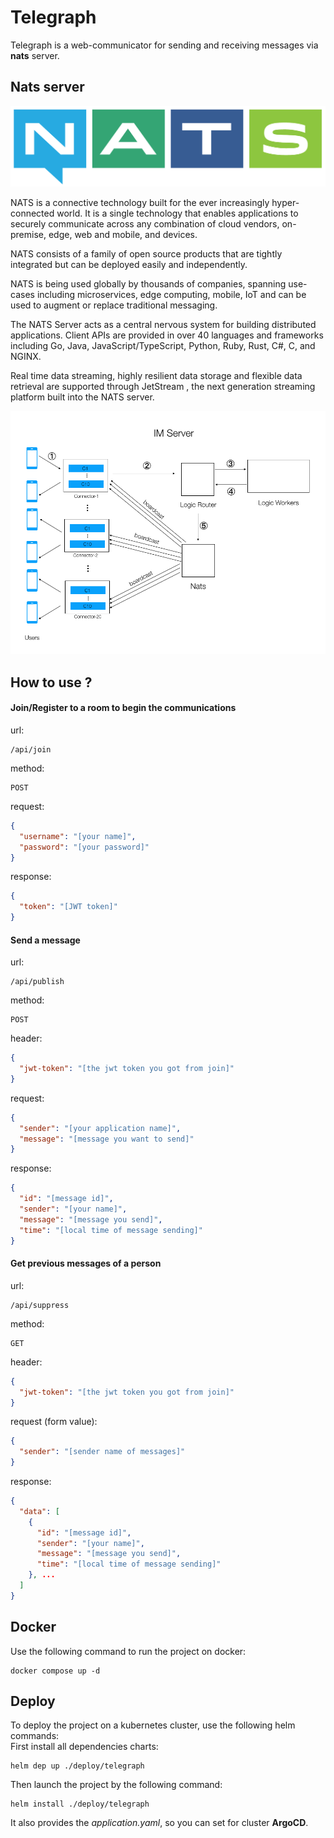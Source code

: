 # Telegraph

Telegraph is a web-communicator for sending and receiving messages via **nats** server.

## Nats server
<img src="./assets/nats.png" />

NATS is a connective technology built for the ever increasingly hyper-connected
world. It is a single technology that enables applications to securely communicate
across any combination of cloud vendors, 
on-premise, edge, web and mobile, and devices. 

NATS consists of a family of open source products that are tightly integrated but 
can be deployed easily and independently. 

NATS is being used globally by thousands of companies, spanning use-cases including microservices, edge computing, 
mobile, IoT and can be used to augment or replace traditional messaging.

The NATS Server acts as a central nervous system for building distributed applications. 
Client APIs are provided in over 40 languages and frameworks including Go, Java, 
JavaScript/TypeScript, Python, Ruby, Rust, C#, C, and NGINX. 

Real time data streaming, highly resilient data storage and flexible data retrieval are supported through 
JetStream , the next generation streaming platform built into the NATS server.

<img src="./assets/nats-schema.png" />

## How to use ?
#### Join/Register to a room to begin the communications
url:
```shell
/api/join
```

method:
```shell
POST
```

request:
```json
{
  "username": "[your name]",
  "password": "[your password]"
}
```

response:
```json
{
  "token": "[JWT token]"
}
```

#### Send a message 
url:
```shell
/api/publish
```

method:
```shell
POST
```

header:
```json
{
  "jwt-token": "[the jwt token you got from join]"
}
```

request:
```json
{
  "sender": "[your application name]",
  "message": "[message you want to send]"
}
```

response:
```json
{
  "id": "[message id]",
  "sender": "[your name]",
  "message": "[message you send]",
  "time": "[local time of message sending]"
}
```

#### Get previous messages of a person
url:
```shell
/api/suppress
```

method:
```shell
GET
```

header:
```json
{
  "jwt-token": "[the jwt token you got from join]"
}
```

request (form value):
```json
{
  "sender": "[sender name of messages]"
}
```

response:
```json
{
  "data": [
    {
      "id": "[message id]",
      "sender": "[your name]",
      "message": "[message you send]",
      "time": "[local time of message sending]"
    }, ...
  ]
}
```

## Docker
Use the following command to run the project on docker:
```shell
docker compose up -d
```

## Deploy
To deploy the project on a kubernetes cluster, use the following helm commands:<br />
First install all dependencies charts:
```shell
helm dep up ./deploy/telegraph
```

Then launch the project by the following command:
```shell
helm install ./deploy/telegraph
```

It also provides the _application.yaml_, so you can set for
cluster **ArgoCD**.
